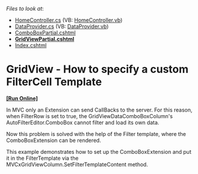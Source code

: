 <!-- default file list -->
*Files to look at*:

* [HomeController.cs](./CS/DXWebApplication1/Controllers/HomeController.cs) (VB: [HomeController.vb](./VB/DXWebApplication1/Controllers/HomeController.vb))
* [DataProvider.cs](./CS/DXWebApplication1/Models/DataProvider.cs) (VB: [DataProvider.vb](./VB/DXWebApplication1/Models/DataProvider.vb))
* [ComboBoxPartial.cshtml](./CS/DXWebApplication1/Views/Home/ComboBoxPartial.cshtml)
* **[GridViewPartial.cshtml](./CS/DXWebApplication1/Views/Home/GridViewPartial.cshtml)**
* [Index.cshtml](./CS/DXWebApplication1/Views/Home/Index.cshtml)
<!-- default file list end -->
# GridView - How to specify a custom FilterCell Template
<!-- run online -->
**[[Run Online]](https://codecentral.devexpress.com/e4522)**
<!-- run online end -->


<p>In MVC only an Extension can send CallBacks to the server. For this reason, when FilterRow is set to true, the GridViewDataComboBoxColumn's AutoFilterEditor.ComboBox cannot filter and load its own data.</p><p>Now this problem is solved with the help of the Filter template, where the ComboBoxExtension can be rendered.</p><p>This example demonstrates how to set up the ComboBoxExtension and put it in the FilterTemplate via the MVCxGridViewColumn.SetFilterTemplateContent method.</p>

<br/>



